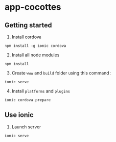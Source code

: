 # app-cocottes

## Getting started

1. Install cordova

```
npm install -g ionic cordova
```

2. Install all node modules

```
npm install
```

3. Create ```www``` and ```build``` folder using this command :

```
ionic serve
```

4. Install ```platforms``` and ```plugins```

```
ionic cordova prepare
```


## Use ionic

1. Launch server

```
ionic serve
```
